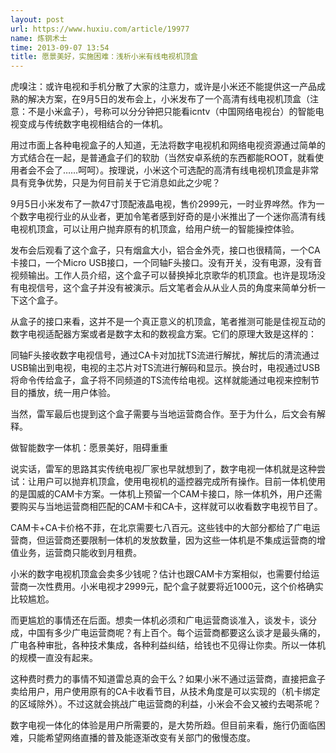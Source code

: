 ```yaml
---
layout: post
url: https://www.huxiu.com/article/19977
name: 炼钢术士
time: 2013-09-07 13:54
title: 愿景美好，实施困难：浅析小米有线电视机顶盒
---
```

虎嗅注：或许电视和手机分散了大家的注意力，或许是小米还不能提供这一产品成熟的解决方案，在9月5日的发布会上，小米发布了一个高清有线电视机顶盒（注意：不是小米盒子），号称可以分分钟把只能看icntv（中国网络电视台）的智能电视变成与传统数字电视相结合的一体机。

用过市面上各种电视盒子的人知道，无法将数字电视机和网络电视资源通过简单的方式结合在一起，是普通盒子们的软肋（当然安卓系统的东西都能ROOT，就看使用者会不会了……呵呵）。按理说，小米这个可选配的高清有线电视机顶盒是非常具有竞争优势，只是为何目前关于它消息如此之少呢？

9月5日小米发布了一款47寸顶配液晶电视，售价2999元，一时业界哗然。作为一个数字电视行业的从业者，更加令笔者感到好奇的是小米推出了一个迷你高清有线电视机顶盒，可以让用户抛弃原有的机顶盒，给用户统一的智能操控体验。

发布会后观看了这个盒子，只有烟盒大小，铝合金外壳，接口也很精简，一个CA卡接口，一个Micro USB接口，一个同轴F头接口。没有开关，没有电源，没有音视频输出。工作人员介绍，这个盒子可以替换掉北京歌华的机顶盒。也许是现场没有电视信号，这个盒子并没有被演示。后文笔者会从从业人员的角度来简单分析一下这个盒子。

从盒子的接口来看，这并不是一个真正意义的机顶盒，笔者推测可能是佳视互动的数字电视适配器方案或者是数字太和的数视盒方案。它们的原理大致是这样的：

同轴F头接收数字电视信号，通过CA卡对加扰TS流进行解扰，解扰后的清流通过USB输出到电视，电视的主芯片对TS流进行解码和显示。换台时，电视通过USB将命令传给盒子，盒子将不同频道的TS流传给电视。这样就能通过电视来控制节目的播放，统一用户体验。

当然，雷军最后也提到这个盒子需要与当地运营商合作。至于为什么，后文会有解释。

做智能数字一体机：愿景美好，阻碍重重

说实话，雷军的思路其实传统电视厂家也早就想到了，数字电视一体机就是这种尝试：让用户可以抛弃机顶盒，使用电视机的遥控器完成所有操作。目前一体机使用的是国威的CAM卡方案。一体机上预留一个CAM卡接口，除一体机外，用户还需要购买与当地运营商相匹配的CAM卡和CA卡，这样就可以收看数字电视节目了。

CAM卡+CA卡价格不菲，在北京需要七八百元。这些钱中的大部分都给了广电运营商，但运营商还要限制一体机的发放数量，因为这些一体机是不集成运营商的增值业务，运营商只能收到月租费。

小米的数字电视机顶盒会卖多少钱呢？估计也跟CAM卡方案相似，也需要付给运营商一次性费用。小米电视才2999元，配个盒子就要将近1000元，这个价格确实比较尴尬。

而更尴尬的事情还在后面。想卖一体机必须和广电运营商谈准入，谈发卡，谈分成，中国有多少广电运营商呢？有上百个。每个运营商都要这么谈才是最头痛的，广电各种审批，各种技术集成，各种利益纠结，给钱也不见得让你卖。所以一体机的规模一直没有起来。

这种费时费力的事情不知道雷总真的会干么？如果小米不通过运营商，直接把盒子卖给用户，用户使用原有的CA卡收看节目，从技术角度是可以实现的（机卡绑定的区域除外）。不过这就会挑战广电运营商的利益，小米会不会又被约去喝茶呢？

数字电视一体化的体验是用户所需要的，是大势所趋。但目前来看，施行仍面临困难，只能希望网络直播的普及能逐渐改变有关部门的傲慢态度。

